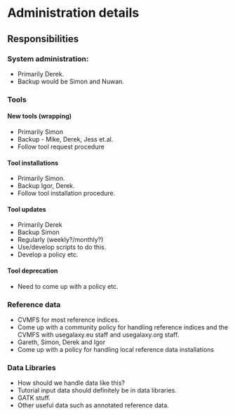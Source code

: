 # Administration details

## Responsibilities

### System administration:

* Primarily Derek.
* Backup would be Simon and Nuwan.

### Tools

#### New tools (wrapping)

* Primarily Simon
* Backup - Mike, Derek, Jess et.al.
* Follow tool request procedure

#### Tool installations

* Primarily Simon.
* Backup Igor, Derek.
* Follow tool installation procedure.

#### Tool updates

* Primarily Derek
* Backup Simon
* Regularly (weekly?/monthly?)
* Use/develop scripts to do this.
* Develop a policy etc.

#### Tool deprecation

* Need to come up with a policy etc.

### Reference data

* CVMFS for most reference indices.
* Come up with a community policy for handling reference indices and the CVMFS with usegalaxy.eu staff and usegalaxy.org staff.
* Gareth, Simon, Derek and Igor
* Come up with a policy for handling local reference data installations

### Data Libraries

* How should we handle data like this?
* Tutorial input data should definitely be in data libraries.
* GATK stuff.
* Other useful data such as annotated reference data.
